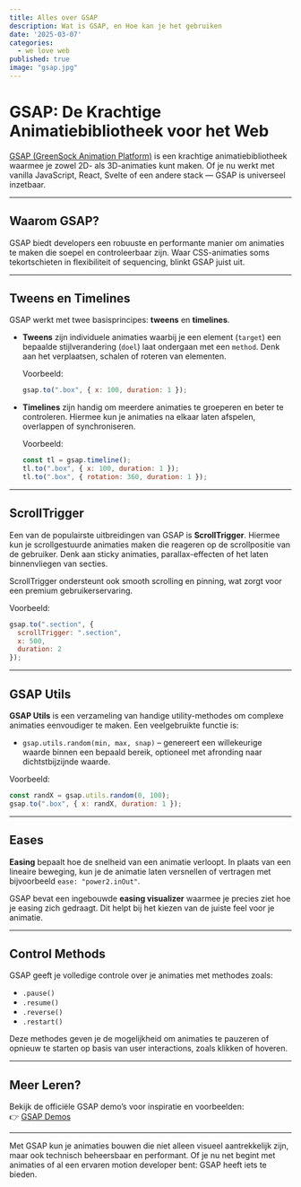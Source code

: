 ```yaml
---
title: Alles over GSAP
description: Wat is GSAP, en Hoe kan je het gebruiken
date: '2025-03-07'
categories:
  - we love web
published: true
image: "gsap.jpg"
---
```


# GSAP: De Krachtige Animatiebibliotheek voor het Web

[GSAP (GreenSock Animation Platform)](https://gsap.com/) is een krachtige animatiebibliotheek waarmee je zowel 2D- als 3D-animaties kunt maken. Of je nu werkt met vanilla JavaScript, React, Svelte of een andere stack — GSAP is universeel inzetbaar.

---

## Waarom GSAP?

GSAP biedt developers een robuuste en performante manier om animaties te maken die soepel en controleerbaar zijn. Waar CSS-animaties soms tekortschieten in flexibiliteit of sequencing, blinkt GSAP juist uit.

---

## Tweens en Timelines

GSAP werkt met twee basisprincipes: **tweens** en **timelines**.

- **Tweens** zijn individuele animaties waarbij je een element (`target`) een bepaalde stijlverandering (`doel`) laat ondergaan met een `method`. Denk aan het verplaatsen, schalen of roteren van elementen.

  Voorbeeld:
  ```js
  gsap.to(".box", { x: 100, duration: 1 });
  ```

- **Timelines** zijn handig om meerdere animaties te groeperen en beter te controleren. Hiermee kun je animaties na elkaar laten afspelen, overlappen of synchroniseren.

  Voorbeeld:
  ```js
  const tl = gsap.timeline();
  tl.to(".box", { x: 100, duration: 1 });
  tl.to(".box", { rotation: 360, duration: 1 });
  ```

---

## ScrollTrigger

Een van de populairste uitbreidingen van GSAP is **ScrollTrigger**. Hiermee kun je scrollgestuurde animaties maken die reageren op de scrollpositie van de gebruiker. Denk aan sticky animaties, parallax-effecten of het laten binnenvliegen van secties.

ScrollTrigger ondersteunt ook smooth scrolling en pinning, wat zorgt voor een premium gebruikerservaring.

Voorbeeld:
```js
gsap.to(".section", {
  scrollTrigger: ".section",
  x: 500,
  duration: 2
});
```

---

## GSAP Utils

**GSAP Utils** is een verzameling van handige utility-methodes om complexe animaties eenvoudiger te maken. Een veelgebruikte functie is:

- `gsap.utils.random(min, max, snap)` – genereert een willekeurige waarde binnen een bepaald bereik, optioneel met afronding naar dichtstbijzijnde waarde.

Voorbeeld:
```js
const randX = gsap.utils.random(0, 100);
gsap.to(".box", { x: randX, duration: 1 });
```

---

## Eases

**Easing** bepaalt hoe de snelheid van een animatie verloopt. In plaats van een lineaire beweging, kun je de animatie laten versnellen of vertragen met bijvoorbeeld `ease: "power2.inOut"`.

GSAP bevat een ingebouwde **easing visualizer** waarmee je precies ziet hoe je easing zich gedraagt. Dit helpt bij het kiezen van de juiste feel voor je animatie.

---

## Control Methods

GSAP geeft je volledige controle over je animaties met methodes zoals:

- `.pause()`
- `.resume()`
- `.reverse()`
- `.restart()`

Deze methodes geven je de mogelijkheid om animaties te pauzeren of opnieuw te starten op basis van user interactions, zoals klikken of hoveren.

---

## Meer Leren?

Bekijk de officiële GSAP demo’s voor inspiratie en voorbeelden:  
👉 [GSAP Demos](https://gsap.com/demos/?page=1)

---

Met GSAP kun je animaties bouwen die niet alleen visueel aantrekkelijk zijn, maar ook technisch beheersbaar en performant. Of je nu net begint met animaties of al een ervaren motion developer bent: GSAP heeft iets te bieden.
